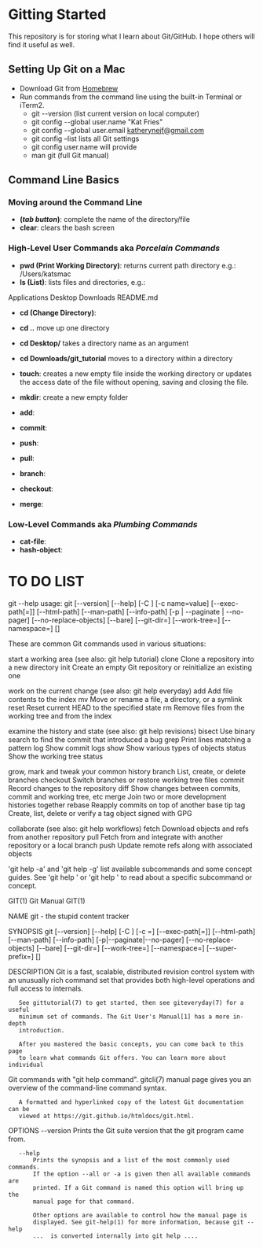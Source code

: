# Gitting Started

This repository is for storing what I learn about Git/GitHub. I hope others will find it useful as well.

## Setting Up Git on a Mac
+ Download Git from [Homebrew](https://brew.sh/)
+ Run commands from the command line using the built-in Terminal or iTerm2.
  + git --version (list current version on local computer)
  + git config --global user.name "Kat Fries"
  + git config --global user.email katherynejf@gmail.com
  + git config –list lists all Git settings
  + git config user.name will provide 
  + man git (full Git manual)


## Command Line Basics
### Moving around the Command Line
+	**(*tab button*)**: complete the name of the directory/file
+	**clear**: clears the bash screen

### High-Level User Commands aka *Porcelain Commands*
+	**pwd (Print Working Directory)**: returns current path directory e.g.: /Users/katsmac
+	**ls (List)**: lists files and directories, e.g.:

Applications	Desktop
Downloads		README.md
+	**cd (Change Directory)**:
  +	**cd ..**					move up one directory
  +	**cd Desktop/**			takes a directory name as an argument
  +	**cd Downloads/git_tutorial**	moves to a directory within a directory
+	**touch**: creates a new empty file inside the working directory or updates the access date of the file without opening, saving and closing the file. 
+	**mkdir**: create a new empty folder



+	**add**: 
+	**commit**: 
+	**push**: 
+	**pull**: 
+	**branch**: 
+	**checkout**: 
+	**merge**: 

### Low-Level Commands aka *Plumbing Commands*
+	**cat-file**: 
+	**hash-object**: 




# TO DO LIST
git --help
usage: git [--version] [--help] [-C <path>] [-c name=value]
           [--exec-path[=<path>]] [--html-path] [--man-path] [--info-path]
           [-p | --paginate | --no-pager] [--no-replace-objects] [--bare]
           [--git-dir=<path>] [--work-tree=<path>] [--namespace=<name>]
           <command> [<args>]

These are common Git commands used in various situations:

start a working area (see also: git help tutorial)
   clone      Clone a repository into a new directory
   init       Create an empty Git repository or reinitialize an existing one

work on the current change (see also: git help everyday)
   add        Add file contents to the index
   mv         Move or rename a file, a directory, or a symlink
   reset      Reset current HEAD to the specified state
   rm         Remove files from the working tree and from the index

examine the history and state (see also: git help revisions)
   bisect     Use binary search to find the commit that introduced a bug
   grep       Print lines matching a pattern
   log        Show commit logs
   show       Show various types of objects
   status     Show the working tree status

grow, mark and tweak your common history
   branch     List, create, or delete branches
   checkout   Switch branches or restore working tree files
   commit     Record changes to the repository
   diff       Show changes between commits, commit and working tree, etc
   merge      Join two or more development histories together
   rebase     Reapply commits on top of another base tip
   tag        Create, list, delete or verify a tag object signed with GPG

collaborate (see also: git help workflows)
   fetch      Download objects and refs from another repository
   pull       Fetch from and integrate with another repository or a local branch
   push       Update remote refs along with associated objects

'git help -a' and 'git help -g' list available subcommands and some
concept guides. See 'git help <command>' or 'git help <concept>'
to read about a specific subcommand or concept.
  
  GIT(1)                            Git Manual                            GIT(1)

NAME
       git - the stupid content tracker

SYNOPSIS
       git [--version] [--help] [-C <path>] [-c <name>=<value>]
           [--exec-path[=<path>]] [--html-path] [--man-path] [--info-path]
           [-p|--paginate|--no-pager] [--no-replace-objects] [--bare]
           [--git-dir=<path>] [--work-tree=<path>] [--namespace=<name>]
           [--super-prefix=<path>]
           <command> [<args>]

DESCRIPTION
       Git is a fast, scalable, distributed revision control system with an
       unusually rich command set that provides both high-level operations and
       full access to internals.

       See gittutorial(7) to get started, then see giteveryday(7) for a useful
       minimum set of commands. The Git User's Manual[1] has a more in-depth
       introduction.

       After you mastered the basic concepts, you can come back to this page
       to learn what commands Git offers. You can learn more about individual
Git commands with "git help command". gitcli(7) manual page gives you
       an overview of the command-line command syntax.

       A formatted and hyperlinked copy of the latest Git documentation can be
       viewed at https://git.github.io/htmldocs/git.html.

OPTIONS
       --version
           Prints the Git suite version that the git program came from.

       --help
           Prints the synopsis and a list of the most commonly used commands.
           If the option --all or -a is given then all available commands are
           printed. If a Git command is named this option will bring up the
           manual page for that command.

           Other options are available to control how the manual page is
           displayed. See git-help(1) for more information, because git --help
           ...  is converted internally into git help ....
           


